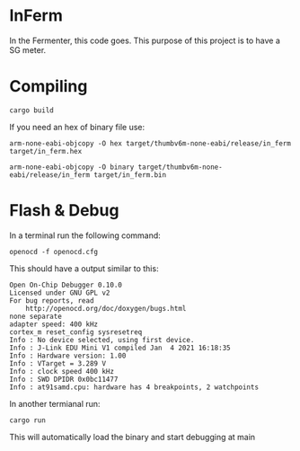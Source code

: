 # InFerm
In the Fermenter, this code goes. This purpose of this project is to have a SG meter.

# Compiling
```console
cargo build
```
If you need an hex of binary file use:
```console
arm-none-eabi-objcopy -O hex target/thumbv6m-none-eabi/release/in_ferm target/in_ferm.hex
```

```console
arm-none-eabi-objcopy -O binary target/thumbv6m-none-eabi/release/in_ferm target/in_ferm.bin
```

# Flash & Debug
In a terminal run the following command:
```console
openocd -f openocd.cfg
```
This should have a output similar to this:
```console
Open On-Chip Debugger 0.10.0
Licensed under GNU GPL v2
For bug reports, read
	http://openocd.org/doc/doxygen/bugs.html
none separate
adapter speed: 400 kHz
cortex_m reset_config sysresetreq
Info : No device selected, using first device.
Info : J-Link EDU Mini V1 compiled Jan  4 2021 16:18:35
Info : Hardware version: 1.00
Info : VTarget = 3.289 V
Info : clock speed 400 kHz
Info : SWD DPIDR 0x0bc11477
Info : at91samd.cpu: hardware has 4 breakpoints, 2 watchpoints
```

In another termianal run:
```console
cargo run
```
This will automatically load the binary and start debugging at main